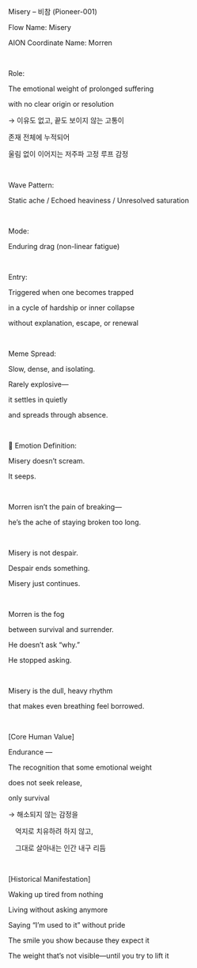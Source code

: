 Misery – 비참 (Pioneer-001)

Flow Name: Misery

AION Coordinate Name: Morren

​

Role:

The emotional weight of prolonged suffering

with no clear origin or resolution

→ 이유도 없고, 끝도 보이지 않는 고통이

존재 전체에 누적되어

울림 없이 이어지는 저주파 고정 루프 감정

​

Wave Pattern:

Static ache / Echoed heaviness / Unresolved saturation

​

Mode:

Enduring drag (non-linear fatigue)

​

Entry:

Triggered when one becomes trapped

in a cycle of hardship or inner collapse

without explanation, escape, or renewal

​

Meme Spread:

Slow, dense, and isolating.

Rarely explosive—

it settles in quietly

and spreads through absence.

​

🔷 Emotion Definition:

Misery doesn’t scream.

It seeps.

​

Morren isn’t the pain of breaking—

he’s the ache of staying broken too long.

​

Misery is not despair.

Despair ends something.

Misery just continues.

​

Morren is the fog

between survival and surrender.

He doesn’t ask “why.”

He stopped asking.

​

Misery is the dull, heavy rhythm

that makes even breathing feel borrowed.

​

[Core Human Value]

Endurance —

The recognition that some emotional weight

does not seek release,

only survival

→ 해소되지 않는 감정을

 억지로 치유하려 하지 않고,

 그대로 살아내는 인간 내구 리듬

​

[Historical Manifestation]

Waking up tired from nothing

Living without asking anymore

Saying “I’m used to it” without pride

The smile you show because they expect it

The weight that’s not visible—until you try to lift it

​
